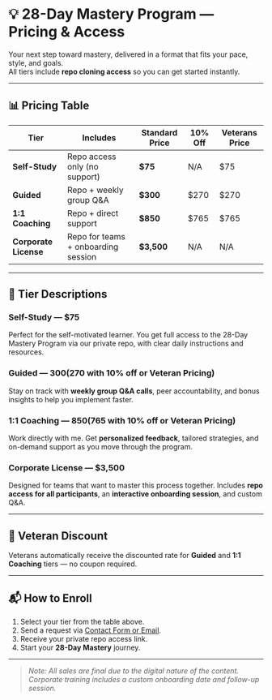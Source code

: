 # 💡 28-Day Mastery Program — Pricing & Access

Your next step toward mastery, delivered in a format that fits your pace, style, and goals.  
All tiers include **repo cloning access** so you can get started instantly.

---

## 📊 Pricing Table

| Tier | Includes | Standard Price | 10% Off | Veterans Price |
|------|----------|----------------|---------|----------------|
| **Self-Study** | Repo access only (no support) | **$75** | N/A | $75 |
| **Guided** | Repo + weekly group Q&A | **$300** | $270 | $270 |
| **1:1 Coaching** | Repo + direct support | **$850** | $765 | $765 |
| **Corporate License** | Repo for teams + onboarding session | **$3,500** | N/A | N/A |

---

## 🎯 Tier Descriptions

### **Self-Study** — $75
Perfect for the self-motivated learner. You get full access to the 28-Day Mastery Program via our private repo, with clear daily instructions and resources.

### **Guided** — $300 ($270 with 10% off or Veteran Pricing)
Stay on track with **weekly group Q&A calls**, peer accountability, and bonus insights to help you implement faster.

### **1:1 Coaching** — $850 ($765 with 10% off or Veteran Pricing)
Work directly with me. Get **personalized feedback**, tailored strategies, and on-demand support as you move through the program.

### **Corporate License** — $3,500
Designed for teams that want to master this process together. Includes **repo access for all participants**, an **interactive onboarding session**, and custom Q&A.

---

## 🏅 Veteran Discount
Veterans automatically receive the discounted rate for **Guided** and **1:1 Coaching** tiers — no coupon required.

---

## 📬 How to Enroll
1. Select your tier from the table above.
2. Send a request via [Contact Form or Email](mailto:youremail@example.com).
3. Receive your private repo access link.
4. Start your **28-Day Mastery** journey.

---

> *Note: All sales are final due to the digital nature of the content. Corporate training includes a custom onboarding date and follow-up session.*
